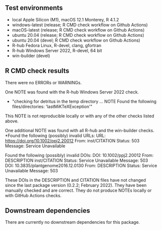 ## Test environments
* local Apple Silicon (M1), macOS 12.1 Monterey, R 4.1.2
* windows-latest (release; R CMD check workflow on Github Actions)
* macOS-latest (release; R CMD check workflow on Github Actions)
* ubuntu 20.04 (release; R CMD check workflow on Github Actions)
* ubuntu 20.04 (devel; R CMD check workflow on Github Actions)
* R-hub Fedora Linux, R-devel, clang, gfortran
* R-hub Windows Server 2022, R-devel, 64 bit
* win-builder (devel) 

## R CMD check results
There were no ERRORs or WARNINGs.

One NOTE was found with the R-hub Windows Server 2022 check.
* "checking for detritus in the temp directory ... NOTE
Found the following files/directories:
  'lastMiKTeXException'"
  
This NOTE is not reproducible locally or with any of the other checks listed above.

One additional NOTE was found with all R-hub and the win-builder checks.
*Found the following (possibly) invalid URLs:
  URL: https://doi.org/10.1002/ppj2.20012
    From: inst/CITATION
    Status: 503
    Message: Service Unavailable

Found the following (possibly) invalid DOIs:
  DOI: 10.1002/ppj2.20012
    From: DESCRIPTION
          inst/CITATION
    Status: Service Unavailable
    Message: 503
  DOI: 10.3835/plantgenome2016.12.0130
    From: DESCRIPTION
    Status: Service Unavailable
    Message: 503
    
These DOIs in the DESCRIPTION and CITATION files have not changed since the last package version (0.2.2; February 2022). They have been manually checked and are correct. They do not produce NOTEs locally or with GitHub Actions checks. 

## Downstream dependencies
There are currently no downstream dependencies for this package.
